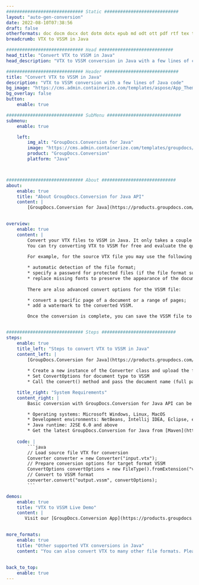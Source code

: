 ```yaml
---
############################# Static ############################
layout: "auto-gen-conversion"
date: 2022-08-10T07:38:56
draft: false
otherformats: doc docm docx dot dotm dotx epub md odt ott pdf rtf tex txt vdx vsdm vsdx vssm vssx vstm vstx vsx vtx xps
breadcrumb: VTX to VSSM in Java

############################# Head ############################
head_title: "Convert VTX to VSSM in Java"
head_description: "VTX to VSSM conversion in Java with a few lines of code. Convert over 160 file formats using the GroupDocs document conversion API for Java"

############################# Header ############################
title: "Convert VTX to VSSM in Java"
description: "VTX to VSSM conversion with a few lines of Java code"
bg_image: "https://cms.admin.containerize.com/templates/aspose/App_Themes/V3/images/bg/header1.png"
bg_overlay: false
button:
    enable: true

############################# SubMenu ############################
submenu:
    enable: true

    left:
        img_alt: "GroupDocs.Conversion for Java"
        image: "https://cms.admin.containerize.com/templates/groupdocs/images/product-logos/90x90-noborder/groupdocs-conversion-java.png"
        product: "GroupDocs.Conversion"
        platform: "Java"



############################# About ############################
about:
    enable: true
    title: "About GroupDocs.Conversion for Java API"
    content: |
        [GroupDocs.Conversion for Java](https://products.groupdocs.com/conversion/java/) is an advanced file format conversion API for converting between popular image and document formats such as Microsoft Office, OpenDocument, PDF, HTML, email, CAD. and much more with just a few lines of code. The native API automatically detects the formats of the original documents and offers many options for customizing the converted documents. Along with the function of extracting information from a document, it also supports caching of the conversion results to the local disk by default. However, any type of cache storage can be supported by implementing the appropriate interfaces - Amazon S3, Dropbox, Google Drive, Windows Azure, Reddis, or any others.
    

overview:
    enable: true
    content: |
        Convert your VTX files to VSSM in Java. It only takes a couple of lines of Java code on any platform of your choice, such as Windows, Linux, macOS.
        You can try converting VTX to VSSM for free and evaluate the quality of the conversion results. Along with simple file conversion scripts, you can try more sophisticated options for loading the VTX source file and storing the VSSM output. 
        
        For example, for the source VTX file you may use the following load options:

        * automatic detection of the file format;
        * specify a password for protected files (if the file format supports it);
        * replace missing fonts to preserve the appearance of the document.
        
        There are also advanced convert options for the VSSM file:

        * convert a specific page of a document or a range of pages;
        * add a watermark to the converted VSSM.

        Once the conversion is complete, you can save the VSSM file to your local file path or to any third party storage such as FTP, Amazon S3, Google Drive, Dropbox etc. Please note - to convert VTX to VSSM, you do not need to install any additional software, such as MS Office, Open Office, Adobe Acrobat Reader etc.


############################# Steps ############################
steps:
    enable: true
    title_left: "Steps to convert VTX to VSSM in Java"
    content_left: |
        [GroupDocs.Conversion for Java](https://products.groupdocs.com/conversion/java/) allows developers to easily convert VTX file to VSSM with a few lines of code.
        
        * Create a new instance of the Converter class and upload the file VTX with the full path
        * Set ConvertOptions for document type to VSSM
        * Call the convert() method and pass the document name (full path) and format (VSSM) as a parameter

    title_right: "System Requirements"
    content_right: |
        Basic conversion with GroupDocs.Conversion for Java API can be done with just a few lines of code. Our APIs are supported on all major platforms and operating systems. Before executing the code below, make sure you have the following prerequisites installed on your system.

        * Operating systems: Microsoft Windows, Linux, MacOS
        * Development environments: NetBeans, Intellij IDEA, Eclipse, etc.
        * Java runtime: J2SE 6.0 and above
        * Get the latest GroupDocs.Conversion for Java from [Maven](https://repository.groupdocs.com/webapp/#/artifacts/browse/tree/General/repo/com/groupdocs/groupdocs-conversion)
         
    code: |
        ```java    
        // Load source file VTX for conversion
        Converter converter = new Converter("input.vtx");
        // Prepare conversion options for target format VSSM
        ConvertOptions convertOptions = new FileType().fromExtension("vssm").getConvertOptions();
        // Convert to VSSM format
        converter.convert("output.vssm", convertOptions);
        ```

demos:
    enable: true
    title: "VTX to VSSM Live Demo"
    content: |
       Visit our [GroupDocs.Conversion App](https://products.groupdocs.app/conversion/family) website and try VTX to VSSM conversion now. The free demo has the following benefits
          

more_formats:
    enable: true
    title: "Other supported VTX conversions in Java"
    content: "You can also convert VTX to many other file formats. Please see the list below."
       
       
back_to_top:
    enable: true
---
```

